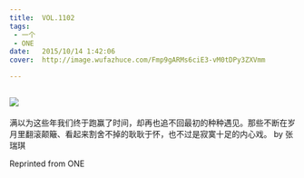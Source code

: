 ```yaml
---
title:	VOL.1102
tags:
 - 一个
 - ONE
date:	2015/10/14 1:42:06
cover:	http://image.wufazhuce.com/Fmp9gARMs6ciE3-vM0tDPy3ZXVmm

---
```

![](http://image.wufazhuce.com/Fmp9gARMs6ciE3-vM0tDPy3ZXVmm)
---

满以为这些年我们终于跑赢了时间，却再也追不回最初的种种遇见。那些不断在岁月里翻滚颠簸、看起来割舍不掉的耿耿于怀，也不过是寂寞十足的内心戏。 by 张瑞琪
 
Reprinted from ONE
